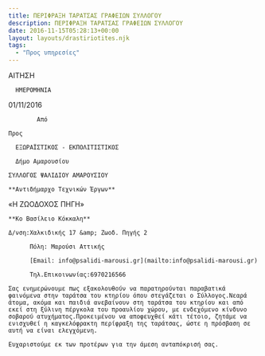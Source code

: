 ```yaml
---
title: ΠΕΡΙΦΡΑΞΗ ΤΑΡΑΤΣΑΣ ΓΡΑΦΕΙΩΝ ΣΥΛΛΟΓΟΥ
description: ΠΕΡΙΦΡΑΞΗ ΤΑΡΑΤΣΑΣ ΓΡΑΦΕΙΩΝ ΣΥΛΛΟΓΟΥ
date: 2016-11-15T05:28:13+00:00
layout: layouts/drastiriotites.njk
tags:
  - "Προς υπηρεσίες"
---
```


<!-- excerpt -->

ΑΙΤΗΣΗ

      ΗΜΕΡΟΜΗΝΙΑ

01/11/2016

            Από

    Προς

      ΕΞΩΡΑΪΣΤΙΚΟΣ - ΕΚΠΟΛΙΤΙΣΤΙΚΟΣ

      Δήμο Αμαρουσίου

    ΣΥΛΛΟΓΟΣ ΨΑΛΙΔΙΟΥ ΑΜΑΡΟΥΣΙΟΥ

    **Αντιδήμαρχο Τεχνικών Έργων**

«Η ΖΩΟΔΟΧΟΣ ΠΗΓΗ»

    **Κο Βασίλειο Κόκκαλη**

    Δ/νση:Χαλκιδικής 17 &amp; Ζωοδ. Πηγής 2

          Πόλη: Μαρούσι Αττικής

          [Email: info@psalidi-marousi.gr](mailto:info@psalidi-marousi.gr)

          Τηλ.Επικοινωνίας:6970216566

    Σας ενημερώνουμε πως εξακολουθούν να παρατηρούνται παραβατικά φαινόμενα στην ταράτσα του κτηρίου όπου στεγάζεται ο Σύλλογος.Νεαρά άτομα, ακόμα και παιδιά ανεβαίνουν στη ταράτσα του κτηρίου και από εκεί στη ξύλινη πέργκολα του προαυλίου χώρου, με ενδεχόμενο κίνδυνο σοβαρού ατυχήματος.Προκειμένου να αποφευχθεί κάτι τέτοιο, ζητάμε να ενισχυθεί η καγκελόφρακτη περίφραξη της ταράτσας, ώστε η πρόσβαση σε αυτή να είναι ελεγχόμενη.

    Ευχαριστούμε εκ των προτέρων για την άμεση ανταπόκρισή σας.
